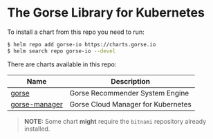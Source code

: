 # The Gorse Library for Kubernetes

To install a chart from this repo you need to run:

```bash
$ helm repo add gorse-io https://charts.gorse.io
$ helm search repo gorse-io --devel
```

There are charts available in this repo:

| Name | Description |
|-|-|
| [gorse](./charts/gorse) | Gorse Recommender System Engine |
| [gorse-manager](./charts/gorse-manager) | Gorse Cloud Manager for Kubernetes | 

> **NOTE:** Some chart **might** require the `bitnami` repository already installed.
